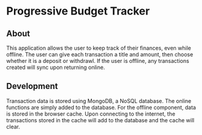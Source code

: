 # Progressive Budget Tracker

## About 

This application allows the user to keep track of their finances, even while offline. The user can give each transaction a title and amount, then choose whether it is a deposit or withdrawl. If the user is offline, any transactions created will sync upon returning online.

## Development

Transaction data is stored using MongoDB, a NoSQL database. The online functions are simply added to the database. For the offline component, data is stored in the browser cache. Upon connecting to the internet, the transactions stored in the cache will add to the database and the cache will clear.